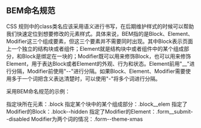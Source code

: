 ## BEM命名规范

CSS 规则中的class类名应该采用语义进行书写，在后期维护样式的时候可以帮助我们快速定位到想要修改的元素样式。具体来说，BEM指的是Block、Element、Modifier这三个组成要素，但这三个要素并不需要同时出现。其中Block表示页面上一个独立的结构块或者组件；Element就是结构块中或者组件中的某个组成部分，和Block是绑定在一块的；Modifier既可以用来修饰Block，也可以用来修饰Element，用于表达Block或者Element的外观、行为和状态。Element前用"__"进行分隔，Modifier前使用"--"进行分隔。如果Block、Element、Modifier需要使用多于一个词把含义表达清楚时，可以使用"-"将多个词进行分隔。

采用BEM命名规范的示例：

指定块所在元素：.block
指定某个块中的某个组成部分：.block__elem
指定了Modifier的Block：.block--hidden
指定了Modifier的Element：.form__submit--disabled
Modifier为两个词的情况：.form--theme-xmas
